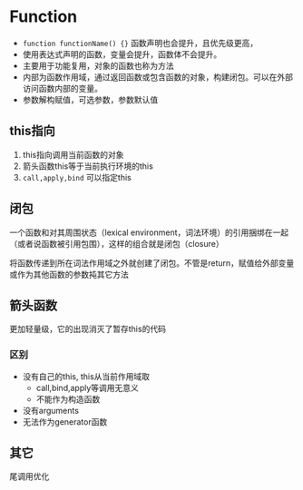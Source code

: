 # Function

* `function functionName() {}` 函数声明也会提升，且优先级更高，
* 使用表达式声明的函数，变量会提升，函数体不会提升。
* 主要用于功能复用，对象的函数也称为方法
* 内部为函数作用域，通过返回函数或包含函数的对象，构建闭包。可以在外部访问函数内部的变量。
* 参数解构赋值，可选参数，参数默认值

## this指向

1. this指向调用当前函数的对象
2. 箭头函数this等于当前执行环境的this
3. `call,apply,bind` 可以指定this

## 闭包

一个函数和对其周围状态（lexical environment，词法环境）的引用捆绑在一起（或者说函数被引用包围），这样的组合就是闭包（closure）

将函数传递到所在词法作用域之外就创建了闭包。不管是return，赋值给外部变量或作为其他函数的参数扽其它方法

## 箭头函数

更加轻量级，它的出现消灭了暂存this的代码

### 区别

* 没有自己的this, this从当前作用域取
  * call,bind,apply等调用无意义
  * 不能作为构造函数
* 没有arguments
* 无法作为generator函数

## 其它

尾调用优化
